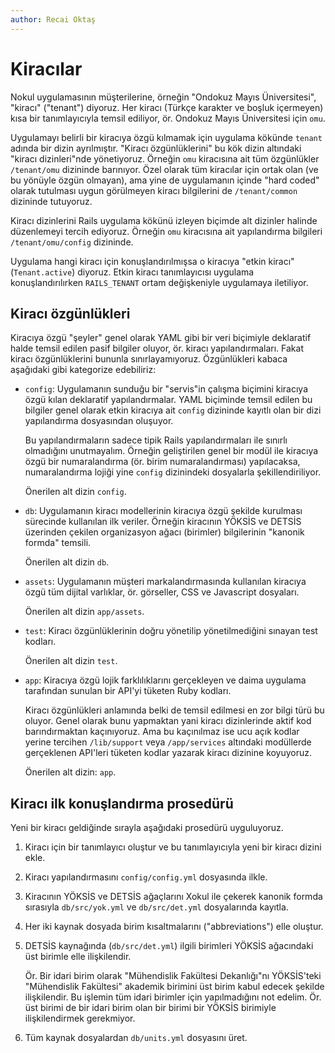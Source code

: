 ```yaml
---
author: Recai Oktaş
---
```


Kiracılar
=========

Nokul uygulamasının müşterilerine, örneğin "Ondokuz Mayıs Üniversitesi", "kiracı" ("tenant") diyoruz.  Her kiracı
(Türkçe karakter ve boşluk içermeyen) kısa bir tanımlayıcıyla temsil ediliyor, ör. Ondokuz Mayıs Üniversitesi için
`omu`.

Uygulamayı belirli bir kiracıya özgü kılmamak için uygulama kökünde `tenant` adında bir dizin ayrılmıştır.  "Kiracı
özgünlüklerini" bu kök dizin altındaki "kiracı dizinleri"nde yönetiyoruz.  Örneğin `omu` kiracısına ait tüm özgünlükler
`/tenant/omu` dizininde barınıyor.  Özel olarak tüm kiracılar için ortak olan (ve bu yönüyle özgün olmayan), ama yine de
uygulamanın içinde "hard coded" olarak tutulması uygun görülmeyen kiracı bilgilerini de `/tenant/common` dizininde
tutuyoruz.

Kiracı dizinlerini Rails uygulama kökünü izleyen biçimde alt dizinler halinde düzenlemeyi tercih ediyoruz.   Örneğin
`omu` kiracısına ait yapılandırma bilgileri `/tenant/omu/config` dizininde.

Uygulama hangi kiracı için konuşlandırılmışsa o kiracıya "etkin kiracı" (`Tenant.active`) diyoruz.  Etkin kiracı
tanımlayıcısı uygulama konuşlandırılırken `RAILS_TENANT` ortam değişkeniyle uygulamaya iletiliyor.

Kiracı özgünlükleri
-------------------

Kiracıya özgü "şeyler" genel olarak YAML gibi bir veri biçimiyle deklaratif halde temsil edilen pasif bilgiler oluyor,
ör. kiracı yapılandırmaları.  Fakat kiracı özgünlüklerini bununla sınırlayamıyoruz.  Özgünlükleri kabaca aşağıdaki gibi
kategorize edebiliriz:

- `config`: Uygulamanın sunduğu bir "servis"in çalışma biçimini kiracıya özgü kılan deklaratif yapılandırmalar.  YAML
  biçiminde temsil edilen bu bilgiler genel olarak etkin kiracıya ait `config` dizininde kayıtlı olan bir dizi
  yapılandırma dosyasından oluşuyor.

  Bu yapılandırmaların sadece tipik Rails yapılandırmaları ile sınırlı olmadığını unutmayalım.  Örneğin geliştirilen
  genel bir modül ile kiracıya özgü bir numaralandırma (ör. birim numaralandırması) yapılacaksa, numaralandırma lojiği
  yine `config` dizinindeki dosyalarla şekillendiriliyor.

  Önerilen alt dizin `config`.

- `db`: Uygulamanın kiracı modellerinin kiracıya özgü şekilde kurulması sürecinde kullanılan ilk veriler.  Örneğin
  kiracının YÖKSİS ve DETSİS üzerinden çekilen organizasyon ağacı (birimler) bilgilerinin "kanonik formda" temsili.

  Önerilen alt dizin `db`.

- `assets`: Uygulamanın müşteri markalandırmasında kullanılan kiracıya özgü tüm dijital varlıklar, ör. görseller, CSS ve
  Javascript dosyaları.

  Önerilen alt dizin `app/assets`.

- `test`: Kiracı özgünlüklerinin doğru yönetilip yönetilmediğini sınayan test kodları.

  Önerilen alt dizin `test`.

- `app`: Kiracıya özgü lojik farklılıklarını gerçekleyen ve daima uygulama tarafından sunulan bir API'yi tüketen Ruby
  kodları.

  Kiracı özgünlükleri anlamında belki de temsil edilmesi en zor bilgi türü bu oluyor.  Genel olarak bunu yapmaktan yani
  kiracı dizinlerinde aktif kod barındırmaktan kaçınıyoruz.  Ama bu kaçınılmaz ise ucu açık kodlar yerine tercihen
  `/lib/support` veya `/app/services` altındaki modüllerde gerçeklenen API'leri tüketen kodlar yazarak kiracı dizinine
  koyuyoruz.

  Önerilen alt dizin: `app`.

Kiracı ilk konuşlandırma prosedürü
----------------------------------

Yeni bir kiracı geldiğinde sırayla aşağıdaki prosedürü uyguluyoruz.

1. Kiracı için bir tanımlayıcı oluştur ve bu tanımlayıcıyla yeni bir kiracı dizini ekle.

2. Kiracı yapılandırmasını `config/config.yml` dosyasında ilkle.

3. Kiracının YÖKSİS ve DETSİS ağaçlarını Xokul ile çekerek kanonik formda sırasıyla `db/src/yok.yml` ve `db/src/det.yml`
   dosyalarında kayıtla.

4. Her iki kaynak dosyada birim kısaltmalarını ("abbreviations") elle oluştur.

5. DETSİS kaynağında (`db/src/det.yml`) ilgili birimleri YÖKSİS ağacındaki üst birimle elle ilişkilendir.

   Ör. Bir idari birim olarak "Mühendislik Fakültesi Dekanlığı"nı YÖKSİS'teki "Mühendislik Fakültesi" akademik birimini
   üst birim kabul edecek şekilde ilişkilendir.  Bu işlemin tüm idari birimler için yapılmadığını not edelim. Ör. üst
   birimi de bir idari birim olan bir birimi bir YÖKSİS birimiyle ilişkilendirmek gerekmiyor.

6. Tüm kaynak dosyalardan `db/units.yml` dosyasını üret.

